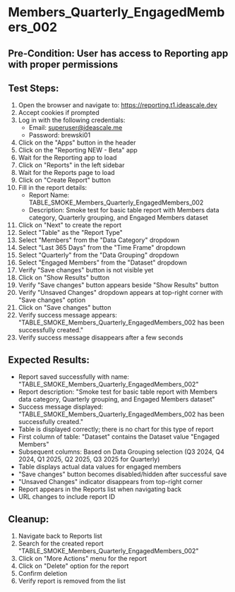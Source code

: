 # Members_Quarterly_EngagedMembers_002

## Pre-Condition: User has access to Reporting app with proper permissions

## Test Steps:
1. Open the browser and navigate to: https://reporting.t1.ideascale.dev
2. Accept cookies if prompted
3. Log in with the following credentials:
   - Email: superuser@ideascale.me
   - Password: brewski01
4. Click on the "Apps" button in the header
5. Click on the "Reporting NEW - Beta" app
6. Wait for the Reporting app to load
7. Click on "Reports" in the left sidebar
8. Wait for the Reports page to load
9. Click on "Create Report" button
10. Fill in the report details:
    - Report Name: TABLE_SMOKE_Members_Quarterly_EngagedMembers_002
    - Description: Smoke test for basic table report with Members data category, Quarterly grouping, and Engaged Members dataset
11. Click on "Next" to create the report
12. Select "Table" as the "Report Type"
13. Select "Members" from the "Data Category" dropdown
14. Select "Last 365 Days" from the "Time Frame" dropdown
15. Select "Quarterly" from the "Data Grouping" dropdown
16. Select "Engaged Members" from the "Dataset" dropdown
17. Verify "Save changes" button is not visible yet
18. Click on "Show Results" button
19. Verify "Save changes" button appears beside "Show Results" button
20. Verify "Unsaved Changes" dropdown appears at top-right corner with "Save changes" option
21. Click on "Save changes" button
22. Verify success message appears: "TABLE_SMOKE_Members_Quarterly_EngagedMembers_002 has been successfully created."
23. Verify success message disappears after a few seconds

## Expected Results:
- Report saved successfully with name: "TABLE_SMOKE_Members_Quarterly_EngagedMembers_002"
- Report description: "Smoke test for basic table report with Members data category, Quarterly grouping, and Engaged Members dataset"
- Success message displayed: "TABLE_SMOKE_Members_Quarterly_EngagedMembers_002 has been successfully created."
- Table is displayed correctly; there is no chart for this type of report
- First column of table: "Dataset" contains the Dataset value "Engaged Members"
- Subsequent columns: Based on Data Grouping selection (Q3 2024, Q4 2024, Q1 2025, Q2 2025, Q3 2025 for Quarterly)
- Table displays actual data values for engaged members
- "Save changes" button becomes disabled/hidden after successful save
- "Unsaved Changes" indicator disappears from top-right corner
- Report appears in the Reports list when navigating back
- URL changes to include report ID

## Cleanup:
1. Navigate back to Reports list
2. Search for the created report "TABLE_SMOKE_Members_Quarterly_EngagedMembers_002"
3. Click on "More Actions" menu for the report
4. Click on "Delete" option for the report
5. Confirm deletion
6. Verify report is removed from the list